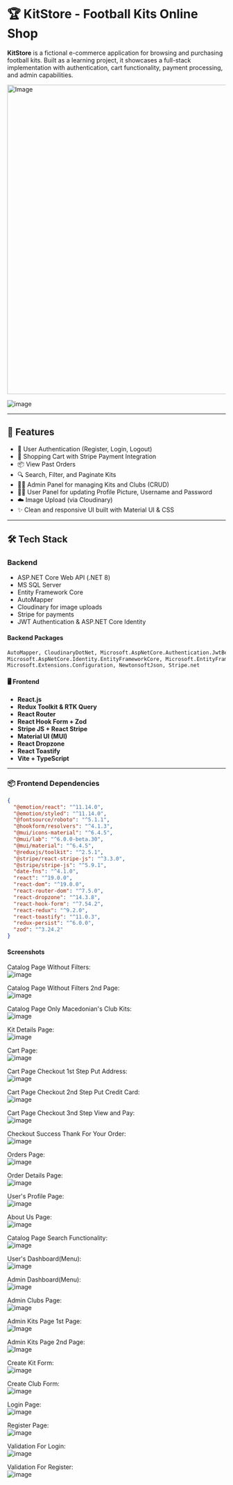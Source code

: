 # 🏆 KitStore - Football Kits Online Shop

**KitStore** is a fictional e-commerce application for browsing and purchasing football kits. Built as a learning project, it showcases a full-stack implementation with authentication, cart functionality, payment processing, and admin capabilities.  

<img width="713" alt="Image" src="https://github.com/user-attachments/assets/44500e7b-f925-465a-9c7d-b18c51c41536" />  

![image](https://github.com/user-attachments/assets/b9162414-66dc-4901-9e70-0b517a017195)

---

## 🚀 Features

- 🔐 User Authentication (Register, Login, Logout)
- 🛒 Shopping Cart with Stripe Payment Integration
- 📦 View Past Orders
- 🔍 Search, Filter, and Paginate Kits
- 🧑‍💼 Admin Panel for managing Kits and Clubs (CRUD)
- 🧑‍💼 User Panel for updating Profile Picture, Username and Password  
- ☁️ Image Upload (via Cloudinary)
- ✨ Clean and responsive UI built with Material UI & CSS

---

## 🛠️ Tech Stack

### Backend
- ASP.NET Core Web API (.NET 8)
- MS SQL Server
- Entity Framework Core
- AutoMapper
- Cloudinary for image uploads
- Stripe for payments
- JWT Authentication & ASP.NET Core Identity

#### Backend Packages
```xml
AutoMapper, CloudinaryDotNet, Microsoft.AspNetCore.Authentication.JwtBearer, 
Microsoft.AspNetCore.Identity.EntityFrameworkCore, Microsoft.EntityFrameworkCore (and tools),
Microsoft.Extensions.Configuration, NewtonsoftJson, Stripe.net
``` 

#### 🖥️ Frontend

- **React.js**
- **Redux Toolkit & RTK Query**
- **React Router**
- **React Hook Form + Zod**
- **Stripe JS + React Stripe**
- **Material UI (MUI)**
- **React Dropzone**
- **React Toastify**
- **Vite + TypeScript**

---

### 📦 Frontend Dependencies

```json
{
  "@emotion/react": "^11.14.0",
  "@emotion/styled": "^11.14.0",
  "@fontsource/roboto": "^5.1.1",
  "@hookform/resolvers": "^4.1.3",
  "@mui/icons-material": "^6.4.5",
  "@mui/lab": "^6.0.0-beta.30",
  "@mui/material": "^6.4.5",
  "@reduxjs/toolkit": "^2.5.1",
  "@stripe/react-stripe-js": "^3.3.0",
  "@stripe/stripe-js": "^5.9.1",
  "date-fns": "^4.1.0",
  "react": "^19.0.0",
  "react-dom": "^19.0.0",
  "react-router-dom": "^7.5.0",
  "react-dropzone": "^14.3.8",
  "react-hook-form": "^7.54.2",
  "react-redux": "^9.2.0",
  "react-toastify": "^11.0.3",
  "redux-persist": "^6.0.0",
  "zod": "^3.24.2"
}
```
 #### Screenshots  

 Catalog Page Without Filters:  
![image](https://github.com/user-attachments/assets/9f20e6a9-cb30-4e4e-afa1-310459ebc501)

Catalog Page Without Filters 2nd Page:  
![image](https://github.com/user-attachments/assets/5ffc65fc-a5b9-489d-bc8e-b586149c34f7)

Catalog Page Only Macedonian's Club Kits:  
![image](https://github.com/user-attachments/assets/a79b1d71-ca2b-443b-b216-23e3ef9fdf24)

Kit Details Page:  
![image](https://github.com/user-attachments/assets/c7563033-048c-4a87-9bfc-2f08296d9b6c)

Cart Page:  
![image](https://github.com/user-attachments/assets/a090e16d-bda4-4286-95a6-6fda22e89238)

Cart Page Checkout 1st Step Put Address:  
![image](https://github.com/user-attachments/assets/69f26e05-e998-4cc5-aead-ba2d5840c87d)

Cart Page Checkout 2nd Step Put Credit Card:  
![image](https://github.com/user-attachments/assets/5263d9b8-bb85-456a-84eb-d52dc2fe046e)

Cart Page Checkout 3nd Step View and Pay:  
![image](https://github.com/user-attachments/assets/b8ee1f4c-d6d1-46bc-b99b-59b1655d42a4)

Checkout Success Thank For Your Order:  
![image](https://github.com/user-attachments/assets/41347cd9-8282-4d40-a98c-c805310ce77c)  

Orders Page:  
![image](https://github.com/user-attachments/assets/47520f0c-6237-4be2-a943-73efc50acc5e)

Order Details Page:  
![image](https://github.com/user-attachments/assets/4ca1db66-4bfb-4db0-a315-c8353d47ff34)  

User's Profile Page:  
![image](https://github.com/user-attachments/assets/dbdb37bc-a0ba-41de-9635-2dadcfbb83bc)  

About Us Page:  
![image](https://github.com/user-attachments/assets/a492b04f-eb98-418f-95f9-1dc68f18e608)  

Catalog Page Search Functionality:  
![image](https://github.com/user-attachments/assets/d6531b38-477e-495d-a61d-82353293ca29)  

User's Dashboard(Menu):  
![image](https://github.com/user-attachments/assets/c6b7a7d5-78eb-409e-aa7a-b908957c55af)

Admin Dashboard(Menu):  
![image](https://github.com/user-attachments/assets/7b2bcf8b-596a-448c-9213-4d9faab6a544)

Admin Clubs Page:  
![image](https://github.com/user-attachments/assets/54e3ff89-fa0b-4c7c-9f96-083f4527fd36)  

Admin Kits Page 1st Page:  
![Image](https://github.com/user-attachments/assets/b748ad13-b0d8-4d59-86c4-a06be324bf45)  

Admin Kits Page 2nd Page:  
![Image](https://github.com/user-attachments/assets/dafb14ea-f393-4f58-bb9f-82c9f4a03547)  

Create Kit Form:  
![image](https://github.com/user-attachments/assets/c2add14f-b08e-4694-84b1-53bda9b0fc7e)

Create Club Form:  
![image](https://github.com/user-attachments/assets/f805e02b-ed20-4ab4-8dc4-016988e1e1e8)

Login Page:  
![image](https://github.com/user-attachments/assets/79bc5314-1eba-4f61-87ef-2bfbcb859835)  

Register Page:  
![image](https://github.com/user-attachments/assets/dc566107-7a19-465e-888f-b87038d93d39)

Validation For Login:   
![image](https://github.com/user-attachments/assets/fd000e52-b8f8-4778-a867-cc3fec4ebf63)

Validation For Register:  
![image](https://github.com/user-attachments/assets/072d09e5-4869-4d00-909b-c6b3a8326e39)








